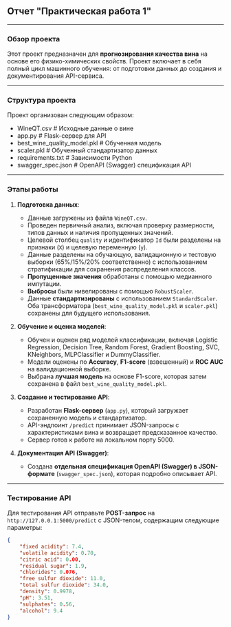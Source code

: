 

## Отчет "Практическая работа 1"


-----

### Обзор проекта

Этот проект предназначен для **прогнозирования качества вина** на основе его физико-химических свойств. Проект включает в себя полный цикл машинного обучения: от подготовки данных до создания и документирования API-сервиса.

-----

### Структура проекта

Проект организован следующим образом:


 * WineQT.csv                     # Исходные данные о вине
 * app.py                         # Flask-сервер для API
 * best_wine_quality_model.pkl    # Обученная модель
 * scaler.pkl                     # Обученный стандартизатор данных 
 * requirements.txt               # Зависимости Python
 * swagger_spec.json              # OpenAPI (Swagger) спецификация API

-----

### Этапы работы

1.  **Подготовка данных**:

      * Данные загружены из файла `WineQT.csv`.
      * Проведен первичный анализ, включая проверку размерности, типов данных и наличия пропущенных значений.
      * Целевой столбец `quality` и идентификатор `Id` были разделены на признаки (`X`) и целевую переменную (`y`).
      * Данные разделены на обучающую, валидационную и тестовую выборки (65%/15%/20% соответственно) с использованием стратификации для сохранения распределения классов.
      * **Пропущенные значения** обработаны с помощью медианного импутации.
      * **Выбросы** были нивелированы с помощью `RobustScaler`.
      * Данные **стандартизированы** с использованием `StandardScaler`. Оба трансформатора (`best_wine_quality_model.pkl` и `scaler.pkl`) сохранены для будущего использования.

2.  **Обучение и оценка моделей**:

      * Обучен и оценен ряд моделей классификации, включая Logistic Regression, Decision Tree, Random Forest, Gradient Boosting, SVC, KNeighbors, MLPClassifier и DummyClassifier.
      * Модели оценены по **Accuracy**, **F1-score** (взвешенный) и **ROC AUC** на валидационной выборке.
      * Выбрана **лучшая модель** на основе F1-score, которая затем сохранена в файл `best_wine_quality_model.pkl`.

3.  **Создание и тестирование API**:

      * Разработан **Flask-сервер** (`app.py`), который загружает сохраненную модель и стандартизатор.
      * API-эндпоинт `/predict` принимает JSON-запросы с характеристиками вина и возвращает предсказанное качество.
      * Сервер готов к работе на локальном порту 5000.

4.  **Документация API (Swagger)**:

      * Создана **отдельная спецификация OpenAPI (Swagger) в JSON-формате** (`swagger_spec.json`), которая подробно описывает API.

-----

### Тестирование API

Для тестирования API отправьте **POST-запрос** на `http://127.0.0.1:5000/predict` с JSON-телом, содержащим следующие параметры:

```json
{
    "fixed acidity": 7.4,
    "volatile acidity": 0.70,
    "citric acid": 0.00,
    "residual sugar": 1.9,
    "chlorides": 0.076,
    "free sulfur dioxide": 11.0,
    "total sulfur dioxide": 34.0,
    "density": 0.9978,
    "pH": 3.51,
    "sulphates": 0.56,
    "alcohol": 9.4
}
```



